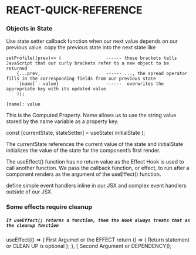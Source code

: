 # REACT-QUICK-REFERENCE

### Objects in State
Use state setter callback function when our next value depends on our previous value.
copy the previous state into the next state like 

    setProfile((prev)=> (                 ------ these brackets tells JavaScript that our curly brackets refer to a new object to be returned
        {...prev,                         ------ ..., the spread operator fills in the corresponding fields from our previous state
        `[name]`: value}                  ------  overwrites the appropriate key with its updated value
        ));

    [name]: value

This is the Computed Property. Name allows us to use the string value stored by the name variable as a property key.

const [currentState, stateSetter] = useState( initialState );

The currentState references the current value of the state and initialState initializes the value of the state for the component’s first render.

The useEffect() function has no return value as the Effect Hook is used to call another function. We pass the callback function, or effect, to run after a component renders as the argument of the useEffect() function. 

define simple event handlers inline in our JSX and complex event handlers outside of our JSX.


### Some effects require cleanup

##### `If useEffect() returns a function, then the Hook always treats that as the cleanup function`

useEffect(() => {
      First Argumet or the EFFECT
  return () => {
        Return statement or CLEAN UP is optional
  };
}, [ Second Argument or DEPENDENCY]); 

